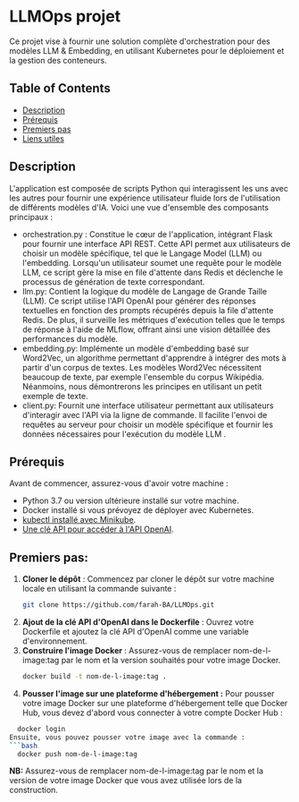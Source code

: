 # LLMOps projet

Ce projet vise à fournir une solution complète d'orchestration pour des modèles LLM &amp; Embedding, en utilisant Kubernetes pour le déploiement et la gestion des conteneurs.
## Table of Contents

- [Description](#description)
- [Prérequis](#prérequis)
- [Premiers pas](#premier-pas)
- [Liens utiles](#liens-utiles)

  
## Description
L'application est composée de scripts Python qui interagissent les uns avec les autres pour fournir une expérience utilisateur fluide lors de l'utilisation de différents modèles d'IA. Voici une vue d'ensemble des composants principaux :

* orchestration.py : Constitue le cœur de l'application, intégrant Flask pour fournir une interface API REST. Cette API permet aux utilisateurs de choisir un modèle spécifique, tel que le Langage Model (LLM) ou l'embedding. Lorsqu'un utilisateur soumet une requête pour le modèle LLM, ce script gère la mise en file d'attente dans Redis et déclenche le processus de génération de texte correspondant.
* llm.py:  Contient la logique du modèle de Langage de Grande Taille (LLM). Ce script utilise l'API OpenAI pour générer des réponses textuelles en fonction des prompts récupérés depuis la file d'attente Redis. De plus, il surveille les métriques d'exécution telles que le temps de réponse à l'aide de MLflow, offrant ainsi une vision détaillée des performances du modèle.
* embedding.py: Implémente un modèle d'embedding basé sur Word2Vec, un algorithme permettant d'apprendre à intégrer des mots à partir d'un corpus de textes. Les modèles Word2Vec nécessitent beaucoup de texte, par exemple l'ensemble du corpus Wikipédia. Néanmoins, nous démontrerons les principes en utilisant un petit exemple de texte.
* client.py: Fournit une interface utilisateur permettant aux utilisateurs d'interagir avec l'API via la ligne de commande. Il facilite l'envoi de requêtes au serveur pour choisir un modèle spécifique et fournir les données nécessaires pour l'exécution du modèle LLM .

## Prérequis
Avant de commencer, assurez-vous d'avoir votre machine :
- Python 3.7 ou version ultérieure installé sur votre machine.
- Docker installé si vous prévoyez de déployer avec Kubernetes.
- [kubectl installé avec Minikube](https://kubernetes.io/docs/tasks/tools/).
- [Une clé API pour accéder à l'API OpenAI](https://platform.openai.com/account/api-keys).

## Premiers pas: 

1. **Cloner le dépôt** : Commencez par cloner le dépôt sur votre machine locale en utilisant la commande suivante :
   ```bash
   git clone https://github.com/farah-BA/LLMOps.git

2. **Ajout de la clé API d'OpenAI dans le Dockerfile** : Ouvrez votre Dockerfile et ajoutez la clé API d'OpenAI comme une variable d'environnement.
3. **Construire l'image Docker** : Assurez-vous de remplacer nom-de-l-image:tag par le nom et la version souhaités pour votre image Docker. 
   ```bash
   docker build -t nom-de-l-image:tag .
4. **Pousser l'image sur une plateforme d'hébergement :** Pour pousser votre image Docker sur une plateforme d'hébergement telle que Docker Hub, vous devez d'abord vous connecter à votre compte Docker Hub :
 ```bash
   docker login
Ensuite, vous pouvez pousser votre image avec la commande :
 ```bash
   docker push nom-de-l-image:tag
```
 **NB:** Assurez-vous de remplacer nom-de-l-image:tag par le nom et la version de votre image Docker que vous avez utilisée lors de la construction.
